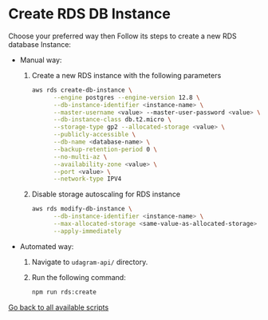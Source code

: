 # Create RDS DB Instance

Choose your preferred way then Follow its steps to create a new RDS database Instance:

- Manual way:

  1. Create a new RDS instance with the following parameters

      ```bash
      aws rds create-db-instance \
            --engine postgres --engine-version 12.8 \
            --db-instance-identifier <instance-name> \
            --master-username <value> --master-user-password <value> \
            --db-instance-class db.t2.micro \
            --storage-type gp2 --allocated-storage <value> \
            --publicly-accessible \
            --db-name <database-name> \
            --backup-retention-period 0 \
            --no-multi-az \
            --availability-zone <value> \
            --port <value> \
            --network-type IPV4
      ```

  2. Disable storage autoscaling for RDS instance

      ```bash
      aws rds modify-db-instance \
            --db-instance-identifier <instance-name> \
            --max-allocated-storage <same-value-as-allocated-storage> \
            --apply-immediately
      ```

- Automated way:

  1. Navigate to `udagram-api/` directory.

  2. Run the following command:

      ```bash
      npm run rds:create
      ```

[Go back to all available scripts](README.md)
